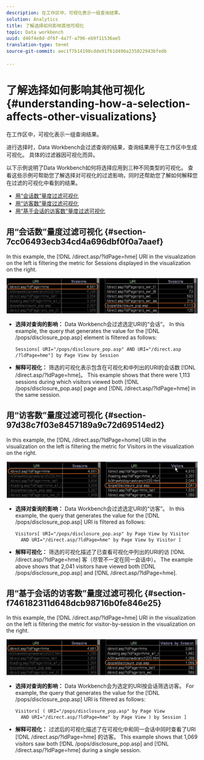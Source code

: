 ```yaml
---
description: 在工作区中，可视化表示一组查询结果。
solution: Analytics
title: 了解选择如何影响其他可视化
topic: Data workbench
uuid: d46f4e8d-df6f-4a7f-a796-eb9f11536ae5
translation-type: tm+mt
source-git-commit: aec1f7b14198cdde91f61d490a235022943bfedb

---
```



# 了解选择如何影响其他可视化{#understanding-how-a-selection-affects-other-visualizations}

在工作区中，可视化表示一组查询结果。

进行选择时，Data Workbench会过滤查询的结果，查询结果用于在工作区中生成可视化。 具体的过滤器因可视化而异。

以下示例说明了Data Workbench如何将选择应用到三种不同类型的可视化。 查看这些示例可帮助您了解选择对可视化的过滤影响，同时还帮助您了解如何解释您在过滤的可视化中看到的结果。

* [用“会话数”量度过滤可视化](../../../../home/c-get-started/c-vis/c-sel-vis/c-sel-aff-vis.md#section-7cc06493ecb34cd4a696dbf0f0a7aaef)
* [用“访客数”量度过滤可视化](../../../../home/c-get-started/c-vis/c-sel-vis/c-sel-aff-vis.md#section-97d38c7f03e8457189a9c72d69514ed2)
* [用“基于会话的访客数”量度过滤可视化](../../../../home/c-get-started/c-vis/c-sel-vis/c-sel-aff-vis.md#section-f746182311d648dcb98716b0fe846e25)

## 用“会话数”量度过滤可视化 {#section-7cc06493ecb34cd4a696dbf0f0a7aaef}

In this example, the [!DNL /direct.asp/?ldPage=hme] URI in the visualization on the left is filtering the metric for Sessions displayed in the visualization on the right.

![](assets/client-vis1.png)

* **选择对查询的影响：** Data Workbench会过滤选定URI的“会话”。 In this example, the query that generates the value for the [!DNL /pops/disclosure_pop.asp] element is filtered as follows:

   ```
   Sessions[ URI="/pops/disclosure_pop.asp" AND URI="/direct.asp
   /?ldPage=hme"] by Page View by Session
   ```

* **解释可视化：** 筛选的可视化表示包含在可视化和中列出的URI的会话数 [!DNL /direct.asp/?ldPage=hme]。 This example shows that there were 1,113 sessions during which visitors viewed both [!DNL /pops/disclosure_pop.asp] page and [!DNL /direct.asp/?ldPage=hme] in the same session.

## 用“访客数”量度过滤可视化 {#section-97d38c7f03e8457189a9c72d69514ed2}

In this example, the [!DNL /direct.asp/?ldPage=home] URI in the visualization on the left is filtering the metric for Visitors in the visualization on the right.

![](assets/client-vis2.png)

* **选择对查询的影响：** Data Workbench会过滤选定URI的“访客”。 In this example, the query that generates the value for the [!DNL /pops/disclosure_pop.asp] URI is filtered as follows:

   ```
   Visitors[ URI="/pops/disclosure_pop.asp" by Page View by Visitor 
     AND URI="/direct.asp/?ldPage=hme" by Page View by Visitor ]
   ```

* **解释可视化：** 筛选的可视化描述了已查看可视化中列出的URI的访 [!DNL /direct.asp/?ldPage=hme] 客（尽管不一定在同一会话中）。 The example above shows that 2,041 visitors have viewed both [!DNL /pops/disclosure_pop.asp] and [!DNL /direct.asp/?ldPage=hme].

## 用“基于会话的访客数”量度过滤可视化 {#section-f746182311d648dcb98716b0fe846e25}

In this example, the [!DNL /direct.asp/?ldPage=hme] URI in the visualization on the left is filtering the metric for visitor-by-session in the visualization on the right.

![](assets/client-vis3.png)

* **选择对查询的影响：** Data Workbench会为选定的URI按会话筛选访客。 For example, the query that generates the value for the [!DNL /pops/disclosure_pop.asp] URI is filtered as follows:

   ```
   Visitors[ ( URI="/pops/disclosure_pop.asp" by Page View 
     AND URI="/direct.asp/?ldPage=hme" by Page View ) by Session ]
   ```

* **解释可视化：** 过滤后的可视化描述了在可视化中和同一会话中同时查看了URI [!DNL /direct.asp/?ldPage=hme] 的访客。 This example shows that 1,069 visitors saw both [!DNL /pops/disclosure_pop.asp] and [!DNL /direct.asp/?ldPage=hme] during a single session.

